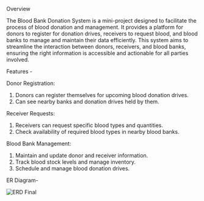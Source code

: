 Overview

The Blood Bank Donation System is a mini-project designed to facilitate the process of blood donation and management. It provides a platform for donors to register for donation drives, receivers to request blood, and blood banks to manage and maintain their data efficiently. This system aims to streamline the interaction between donors, receivers, and blood banks, ensuring the right information is accessible and actionable for all parties involved.

Features - 

Donor Registration:

1. Donors can register themselves for upcoming blood donation drives.
2. Can see nearby banks and donation drives held by them.

Receiver Requests:

1. Receivers can request specific blood types and quantities.
2. Check availability of required blood types in nearby blood banks.

Blood Bank Management:

1. Maintain and update donor and receiver information.
2. Track blood stock levels and manage inventory.
3. Schedule and manage blood donation drives.

ER Diagram-

![ERD Final](https://github.com/user-attachments/assets/64344475-14c9-43ba-9fdf-05b7ef55a6b9)
